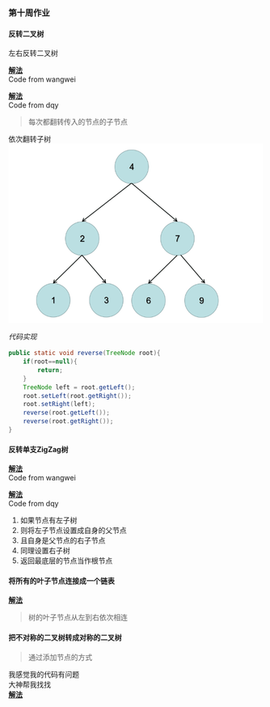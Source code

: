 ### 第十周作业  

#### 反转二叉树  

左右反转二叉树  

[**解法**](./wangwei/ReverseBinaryTree.java)    
Code from wangwei

[**解法**](./dqy/ReverseBinaryTree.java)  
Code from dqy

> 每次都翻转传入的节点的子节点  

依次翻转子树  
![翻转二叉树](../../../../res/image/reverseTree.gif)  

*代码实现*  
```java
public static void reverse(TreeNode root){
    if(root==null){
        return;
    }
    TreeNode left = root.getLeft();
    root.setLeft(root.getRight());
    root.setRight(left);
    reverse(root.getLeft());
    reverse(root.getRight());
}
```

#### 反转单支ZigZag树  

[**解法**](./wangwei/ReverseZigZagTree.java)   
Code from wangwei

[**解法**](./dqy/ReverseZigZagTree.java)  
Code from dqy

1. 如果节点有左子树  
2. 则将左子节点设置成自身的父节点  
3. 且自身是父节点的右子节点  
4. 同理设置右子树  
5. 返回最底层的节点当作根节点  

#### 将所有的叶子节点连接成一个链表  

[**解法**](./wangwei/LinkedForLeef.java)     

> 树的叶子节点从左到右依次相连  

#### 把不对称的二叉树转成对称的二叉树  

> 通过添加节点的方式  

我感觉我的代码有问题   
大神帮我找找  
[**解法**](./wangwei/SymmetricalTree.java)   

